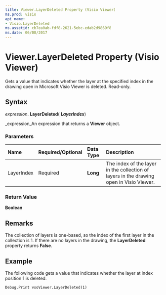 ```yaml
---
title: Viewer.LayerDeleted Property (Visio Viewer)
ms.prod: visio
api_name:
- Visio.LayerDeleted
ms.assetid: cb7ea0ab-fdf8-2621-5ebc-edab2d9869f8
ms.date: 06/08/2017
---
```



# Viewer.LayerDeleted Property (Visio Viewer)

Gets a value that indicates whether the layer at the specified index in the drawing open in Microsoft Visio Viewer is deleted. Read-only.


## Syntax

 _expression_. **LayerDeleted**( **_LayerIndex_**)

 _expression_An expression that returns a **Viewer** object.


### Parameters



|**Name**|**Required/Optional**|**Data Type**|**Description**|
|:-----|:-----|:-----|:-----|
|LayerIndex|Required| **Long**|The index of the layer in the collection of layers in the drawing open in Visio Viewer.|

### Return Value

 **Boolean**


## Remarks

The collection of layers is one-based, so the index of the first layer in the collection is 1. If there are no layers in the drawing, the **LayerDeleted** property returns **False**.


## Example

The following code gets a value that indicates whether the layer at index position 1 is deleted.


```vb
Debug.Print vsoViewer.LayerDeleted(1)
```


